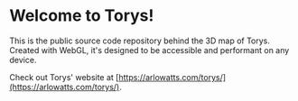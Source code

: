 # Welcome to Torys!

This is the public source code repository behind the 3D map of Torys. Created with WebGL, it's designed to be accessible and performant on any device.

Check out Torys' website at [https://arlowatts.com/torys/](https://arlowatts.com/torys/).
